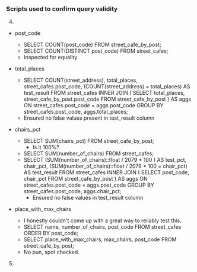 ### Scripts used to confirm query validity

4)
  - post_code
      - SELECT COUNT(post_code) FROM street_cafe_by_post;
      - SELECT COUNT(DISTINCT post_code) FROM street_cafes;
      - Inspected for equality

  - total_places
      - SELECT COUNT(street_address), total_places, street_cafes.post_code, (COUNT(street_address) = total_places) AS test_result FROM street_cafes
        INNER JOIN (
          SELECT total_places, street_cafe_by_post.post_code FROM street_cafe_by_post
        ) AS aggs ON street_cafes.post_code = aggs.post_code
        GROUP BY street_cafes.post_code, aggs.total_places;
      - Ensured no false values present in test_result column

  - chairs_pct
      - SELECT SUM(chairs_pct) FROM street_cafe_by_post;
          - Is it 100%?
      - SELECT SUM(number_of_chairs) FROM street_cafes;
      - SELECT (SUM(number_of_chairs)::float / 2079 * 100 ) AS test_pct, chair_pct,
        (SUM(number_of_chairs)::float / 2079 * 100 = chair_pct) AS test_result FROM street_cafes
        INNER JOIN (
          SELECT post_code, chair_pct FROM street_cafe_by_post
          ) AS aggs ON street_cafes.post_code = aggs.post_code
        GROUP BY street_cafes.post_code, aggs.chair_pct;
          - Ensured no false values in test_result column

  - place_with_max_chairs
      - I honestly couldn't come up with a great way to reliably test this.
      - SELECT name, number_of_chairs, post_code FROM street_cafes ORDER BY post_code;
      - SELECT place_with_max_chairs, max_chairs, post_code FROM street_cafe_by_post;
      - No pun, spot checked.

5)

